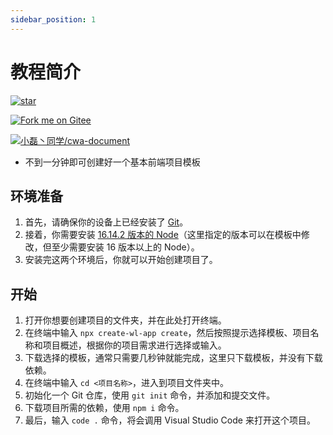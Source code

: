 ```yaml
---
sidebar_position: 1
---
```


# 教程简介

[![star](https://gitee.com/whyfail/cwa-document/badge/star.svg?theme=dark)](https://gitee.com/whyfail/cwa-document/stargazers)

[![Fork me on Gitee](https://gitee.com/whyfail/cwa-document/widgets/widget_6.svg)](https://gitee.com/whyfail/cwa-document)

[![小磊丶同学/cwa-document](https://gitee.com/whyfail/cwa-document/widgets/widget_card.svg?colors=4183c4,ffffff,ffffff,e3e9ed,666666,9b9b9b)](https://gitee.com/whyfail/cwa-document)

- 不到一分钟即可创建好一个基本前端项目模板

## 环境准备

1. 首先，请确保你的设备上已经安装了 [Git](https://git-scm.com/)。
2. 接着，你需要安装 [16.14.2 版本的 Node](https://nodejs.org/dist/v16.14.2/)（这里指定的版本可以在模板中修改，但至少需要安装 16 版本以上的 Node）。
3. 安装完这两个环境后，你就可以开始创建项目了。

## 开始

1. 打开你想要创建项目的文件夹，并在此处打开终端。
2. 在终端中输入 `npx create-wl-app create`，然后按照提示选择模板、项目名称和项目概述，根据你的项目需求进行选择或输入。
3. 下载选择的模板，通常只需要几秒钟就能完成，这里只下载模板，并没有下载依赖。
4. 在终端中输入 `cd <项目名称>`，进入到项目文件夹中。
5. 初始化一个 Git 仓库，使用 `git init` 命令，并添加和提交文件。
6. 下载项目所需的依赖，使用 `npm i` 命令。
7. 最后，输入 `code .` 命令，将会调用 Visual Studio Code 来打开这个项目。
